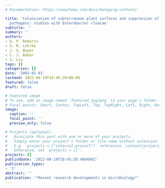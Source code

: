 ```yaml
---
# Documentation: https://wowchemy.com/docs/managing-content/

title: 'Colonization of subterranean plant surfaces and suppression of soilborne plant
  pathogens: studies with Enterobacter cloacae'
subtitle: ''
summary: ''
authors:
- D. P. Roberts
- S. M. Lohrke
- J. S. Buyer
- C. J. Baker
- S. Liu
tags: []
categories: []
date: '2003-01-01'
lastmod: 2022-08-19T18:45:29+08:00
featured: false
draft: false

# Featured image
# To use, add an image named `featured.jpg/png` to your page's folder.
# Focal points: Smart, Center, TopLeft, Top, TopRight, Left, Right, BottomLeft, Bottom, BottomRight.
image:
  caption: ''
  focal_point: ''
  preview_only: false

# Projects (optional).
#   Associate this post with one or more of your projects.
#   Simply enter your project's folder or file name without extension.
#   E.g. `projects = ["internal-project"]` references `content/project/deep-learning/index.md`.
#   Otherwise, set `projects = []`.
projects: []
publishDate: '2022-08-19T10:45:29.406496Z'
publication_types:
- '2'
abstract: ''
publication: '*Recent research developments in microbiology*'
---
```

